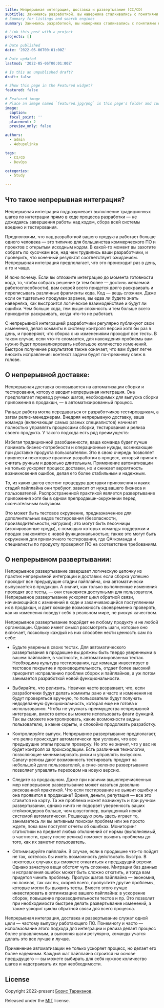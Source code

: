 ```yaml
---
title: Непрерывная интеграция, доставка и развертывание (CI/CD)
subtitle: Занимаясь разработкой, вы наверняка сталкивались с понятиями непрерывной интеграции, доставки и развертывания (или CI/CD). Это технологии, позволяющие ускорить процесс выпуска ПО за счет более коротких циклов обратной связи и автоматизации рутинных задач. Они играют ключевую роль в реализации принципа Agile о важности частого выпуска работающего ПО.
# Summary for listings and search engines
summary: Занимаясь разработкой, вы наверняка сталкивались с понятиями непрерывной интеграции, доставки и развертывания (или CI/CD). Это технологии, позволяющие ускорить процесс выпуска ПО за счет более коротких циклов обратной связи и автоматизации рутинных задач. Они играют ключевую роль в реализации принципа Agile о важности частого выпуска работающего ПО.

# Link this post with a project
projects: []

# Date published
date: '2022-05-06T00:01:00Z'

# Date updated
lastmod: '2022-05-06T00:01:00Z'

# Is this an unpublished draft?
draft: false

# Show this page in the Featured widget?
featured: false

# Featured image
# Place an image named `featured.jpg/png` in this page's folder and customize its options here.
image:
  caption: 
  focal_point: ''
  placement: 2
  preview_only: false

authors:
  - admin
  - 4ebupelinka

tags:
  - CI/CD
  - DevOps

categories:
  - Study
  
---
```


## Что такое непрерывная интеграция?
Непрерывная интеграция подразумевает выполнение традиционных шагов по интеграции прямо в ходе процесса разработки — не дожидаясь завершения работы над кодом, сбора всей системы воедино и тестирования.

Предположим, что над разработкой вашего продукта работает больше одного человека — это типично для большинства коммерческого ПО и проектов с открытым исходным кодом. В какой-то момент вы захотите собрать по кусочкам все, над чем трудились ваши разработчики, и проверить, что конечный результат соответствует ожиданиям. Непрерывная интеграция предполагает, что это происходит раз в день, а то и чаще.

И ясно почему. Если вы отложите интеграцию до момента готовности кода, то, чтобы собрать решение (и тем более — достичь желаемой работоспособности), вам скорей всего придется долго раскраивать и переписывать различные фрагменты кода. Код — вещь сложная. Даже если он тщательно продуман заранее, вы едва ли будете знать наверняка, как выстроится логическое взаимодействие и будут ли ошибки. Чем больше кода, тем выше сложность и тем больше всего приходится раскраивать, когда что-то не работает.

С непрерывной интеграцией разработчики регулярно публикуют свои изменения, делая коммиты в систему контроля версий хотя бы раз в день, и проверяют, что сборка с их изменениями проходит все тесты. В таком случае, если что-то сломается, для нахождения проблемы вам нужно будет проанализировать небольшое количество изменений. Быстрое получение результатов также означает, что вам будет легче вносить исправления: контекст задачи будет по-прежнему свеж в голове.



## О непрерывной доставке:
Непрерывная доставка основывается на автоматизации сборки и тестирования, которую вводит непрерывная интеграция. Она предполагает перевод ручных шагов, необходимых для выпуска сборки приложения в продакшн, — в автоматизированный процесс.

Раньше работа могла передаваться от разработчиков тестировщикам, а затем релиз-менеджерам. Внедряя непрерывную доставку, ваша команда (включающая самых разных специалистов) начинает полностью управлять процессами сборки, тестирования и релиза своего продукта. У такого подхода есть ряд преимуществ:

Избегая традиционной разобщенности, ваша команда будет лучше понимать бизнес-потребности и операционные нужды, возникающие при доставке продукта пользователям.
Это в свою очередь позволяет привнести некоторые практики разработки в процесс, который принято считать ручным и довольно длительным.
Применение автоматизации не только ускоряет процесс доставки, но и снижает вероятность возникновения ошибок, делая его более стабильным и надежным.

То, из каких шагов состоит процедура доставки приложения и каких стадий пайплайна они требуют, зависит от нужд вашего бизнеса и пользователей. Распространенной практикой является развертывание приложения хотя бы в одном препродакшн-окружении перед окончательным выпуском.

Это может быть тестовое окружение, предназначенное для дополнительных видов тестирования (безопасности, производительности, нагрузки); это могут быть песочницы (изолированные среды), с помощью которых команды поддержки и продаж знакомятся с новой функциональностью; также это могут быть окружения для приемочного тестирования, где QA-команда и специалисты по продукту проверяют ПО на соответствие требованиям.

## О непрерывном развертывании:

Непрерывное развертывание завершает логическую цепочку из практик непрерывной интеграции и доставки: если сборка успешно проходит все предыдущие стадии пайплайна, она автоматически выпускается в продакшн. А значит, как только выполненные изменения проходят все тесты, — они становятся доступными для пользователя. Непрерывное развертывание ускоряет цикл обратной связи, начинающийся с изменений в коде и заканчивающийся поступлением их в продакшн, и дает команде возможность своевременно проверять, как их изменения поведут себя в реальном мире, не рискуя качеством.

Непрерывное развертывание подойдет не любому продукту и не любой организации. Однако имеет смысл рассмотреть шаги, которые оно включает, поскольку каждый из них способен нести ценность сам по себе:

- Будьте уверены в своих тестах. Для автоматического развертывания в продакшне вы должны быть твердо уверенными в вашем пайплайне, в частности, в автоматизированных тестах. Необходима культура тестирования, где команда инвестирует в тестовое покрытие и производительность, отдает более высокий приоритет исправлению проблем сборок и пайплайнов, а уж потом занимается разработкой новой функциональности.

- Выбирайте, что релизить. Новички часто возражают, что, если разработчики будут делать коммиты рано и часто и изменения не будут проверяться вручную, то пользователи будут получать недоделанную функциональность, которая еще не готова к использованию. Чтобы не упускать преимущества непрерывной интеграции, вместо веток вы можете использовать флаги функций. Так вы сможете контролировать, какие возможности видны пользователю, а какие скрыты, и спокойно продолжать разработку.

- Контролируйте выпуск. Непрерывное развертывание предполагает, что релиз происходит автоматически при условии, что все предыдущие этапы прошли проверку. Но это не значит, что у вас не будет контроля за происходящим. Есть различные технологии, позволяющие минимизировать риски и управлять выпуском. Canary-релизы дают возможность тестировать продукт на небольшой доле пользователей, а сине-зеленое развертывание позволяет управлять переходом на новую версию.

- Следите за продакшном. Даже при наличии вышеперечисленных мер непрерывное развертывание может казаться довольно рискованной практикой. Что если тестирование не выявит ошибку и она проявится в продакшне? Время, деньги, репутация — все это ставится на карту. Та же проблема может возникнуть и при ручном развертывании, однако ничто не подорвет уверенность ваших стейкхолдеров больше, чем шоустоппер, выпущенный некой системой автоматически. Решающую роль здесь играет то, занимаетесь ли вы активным поиском проблем или же просто ждете, пока вам поступят отчеты об ошибках. Мониторинг статистики на предмет любых отклонений от нормы (выполняемый, в частности, сразу после релиза) поможет выявить проблемы до того, как их заметит пользователь.

- Оптимизируйте пайплайн. В случае, если в продакшне что-то пойдет не так, хотелось бы иметь возможность действовать быстро. В некоторых случаях вы сможете откатиться к предыдущий версии. Однако зачастую вещи обстоят чуть сложнее. Миграции баз данных и исправления ошибок может быть сложно откатить, и тогда вам придется чинить проблему. Пропуск шагов пайплайна — экономия, но ложная, так как вы, скорей всего, пропустите другие проблемы, которые могли бы выявить тесты. Вместо этого лучше инвестировать в оптимизацию вашего пайплайна: в ускорение сборок, повышение производительности тестов и пр. Это позволит при необходимости быстрее делать развертывание изменений, а также ускорит циклы обратной связи для всего процесса.

Непрерывная интеграция, доставка и развертывание служат одной цели — частому выпуску работающего ПО. Понемногу и часто — использование этого подхода для интеграции и релиза делает процесс более управляемым, а выполняя шаги регулярно, команды учатся делать это все лучше и лучше.

Применение автоматизации не только ускоряет процесс, но делает его более надежным. Каждый шаг пайплайна строится на основе предыдущего — вы можете выбирать для себя нужное количество шагов и надстраивать их при необходимости.

## License

Copyright 2022-present [Борис Тараканов](https://4ebupelinka.github.io/).

Released under the [MIT](https://github.com/wowchemy/wowchemy-hugo-modules/blob/master/LICENSE.md) license.
